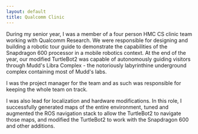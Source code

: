 ```yaml
---
layout: default
title: Qualcomm Clinic
---
```


During my senior year, I was a member of a four person HMC CS clinic team
working with Qualcomm Research. We were responsible for designing and building
a robotic tour guide to demonstrate the capabilities of the Snapdragon 600
processor in a mobile robotics context. At the end of the year, our modified
TurtleBot2 was capable of autonomously guiding visitors through Mudd's Libra
Complex - the notoriously labyrinthine underground complex containing most of
Mudd's labs.

I was the project manager for the team and as such was responsible for keeping
the whole team on track.

I was also lead for localization and hardware modifications. In this role, I
successfully generated maps of the entire environment, tuned and augmented the
ROS navigation stack to allow the TurtleBot2 to navigate those maps, and
modified the TurtleBot2 to work with the Snapdragon 600 and other additions.
